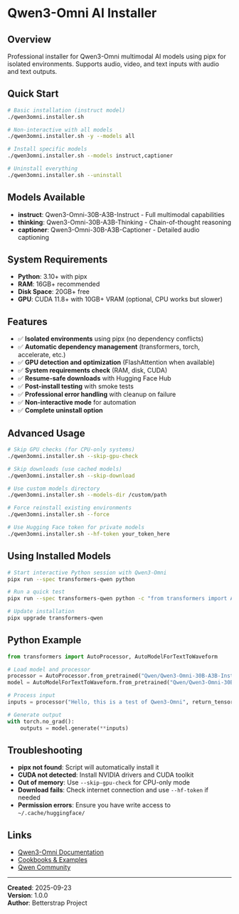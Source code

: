 # Qwen3-Omni AI Installer

## Overview

Professional installer for Qwen3-Omni multimodal AI models using pipx for isolated environments. Supports audio, video, and text inputs with audio and text outputs.

## Quick Start

```bash
# Basic installation (instruct model)
./qwen3omni.installer.sh

# Non-interactive with all models
./qwen3omni.installer.sh -y --models all

# Install specific models
./qwen3omni.installer.sh --models instruct,captioner

# Uninstall everything
./qwen3omni.installer.sh --uninstall
```

## Models Available

- **instruct**: Qwen3-Omni-30B-A3B-Instruct - Full multimodal capabilities
- **thinking**: Qwen3-Omni-30B-A3B-Thinking - Chain-of-thought reasoning  
- **captioner**: Qwen3-Omni-30B-A3B-Captioner - Detailed audio captioning

## System Requirements

- **Python**: 3.10+ with pipx
- **RAM**: 16GB+ recommended
- **Disk Space**: 20GB+ free
- **GPU**: CUDA 11.8+ with 10GB+ VRAM (optional, CPU works but slower)

## Features

- ✅ **Isolated environments** using pipx (no dependency conflicts)
- ✅ **Automatic dependency management** (transformers, torch, accelerate, etc.)
- ✅ **GPU detection and optimization** (FlashAttention when available)
- ✅ **System requirements check** (RAM, disk, CUDA)
- ✅ **Resume-safe downloads** with Hugging Face Hub
- ✅ **Post-install testing** with smoke tests
- ✅ **Professional error handling** with cleanup on failure
- ✅ **Non-interactive mode** for automation
- ✅ **Complete uninstall option**

## Advanced Usage

```bash
# Skip GPU checks (for CPU-only systems)
./qwen3omni.installer.sh --skip-gpu-check

# Skip downloads (use cached models)
./qwen3omni.installer.sh --skip-download

# Use custom models directory
./qwen3omni.installer.sh --models-dir /custom/path

# Force reinstall existing environments
./qwen3omni.installer.sh --force

# Use Hugging Face token for private models
./qwen3omni.installer.sh --hf-token your_token_here
```

## Using Installed Models

```bash
# Start interactive Python session with Qwen3-Omni
pipx run --spec transformers-qwen python

# Run a quick test
pipx run --spec transformers-qwen python -c "from transformers import AutoProcessor; print('Ready!')"

# Update installation
pipx upgrade transformers-qwen
```

## Python Example

```python
from transformers import AutoProcessor, AutoModelForTextToWaveform

# Load model and processor
processor = AutoProcessor.from_pretrained("Qwen/Qwen3-Omni-30B-A3B-Instruct")
model = AutoModelForTextToWaveform.from_pretrained("Qwen/Qwen3-Omni-30B-A3B-Instruct")

# Process input
inputs = processor("Hello, this is a test of Qwen3-Omni", return_tensors="pt")

# Generate output
with torch.no_grad():
    outputs = model.generate(**inputs)
```

## Troubleshooting

- **pipx not found**: Script will automatically install it
- **CUDA not detected**: Install NVIDIA drivers and CUDA toolkit
- **Out of memory**: Use `--skip-gpu-check` for CPU-only mode
- **Download fails**: Check internet connection and use `--hf-token` if needed
- **Permission errors**: Ensure you have write access to `~/.cache/huggingface/`

## Links

- [Qwen3-Omni Documentation](https://huggingface.co/Qwen/Qwen3-Omni-30B-A3B-Instruct)
- [Cookbooks & Examples](https://github.com/QwenLM/Qwen3-Omni/tree/main/cookbooks)
- [Qwen Community](https://github.com/QwenLM/Qwen)

---

**Created**: 2025-09-23  
**Version**: 1.0.0  
**Author**: Betterstrap Project